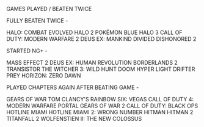 GAMES PLAYED / BEATEN TWICE



FULLY BEATEN TWICE - 

HALO: COMBAT EVOLVED
HALO 2 
POKÉMON BLUE
HALO 3
CALL OF DUTY: MODERN WARFARE 2
DEUS EX: MANKIND DIVIDED
DISHONORED 2



STARTED NG+ - 

MASS EFFECT 2
DEUS EX: HUMAN REVOLUTION
BORDERLANDS 2 
TRANSISTOR
THE WITCHER 3: WILD HUNT
DOOM
HYPER LIGHT DRIFTER
PREY
HORIZON: ZERO DAWN 	


PLAYED CHAPTERS AGAIN AFTER BEATING GAME - 

GEARS OF WAR
TOM CLANCY'S RAINBOW SIX: VEGAS
CALL OF DUTY 4: MODERN WARFARE 
PORTAL
GEARS OF WAR 2
CALL OF DUTY: BLACK OPS
HOTLINE MIAMI
HOTLINE MIAMI 2: WRONG NUMBER
HITMAN
HITMAN 2
TITANFALL 2
WOLFENSTIEN II: THE NEW COLOSSUS




